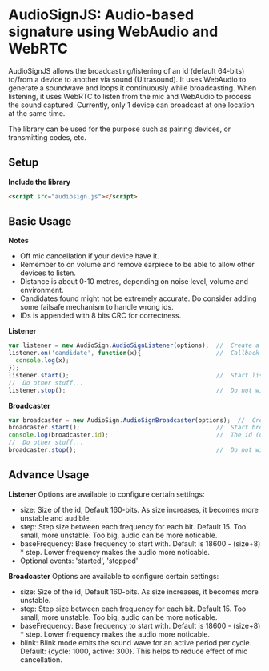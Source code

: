 # AudioSignJS: Audio-based signature using WebAudio and WebRTC #

AudioSignJS allows the broadcasting/listening of an id (default 64-bits) to/from a device to another via sound (Ultrasound). It uses WebAudio to generate a soundwave and loops it continuously while broadcasting. When listening, it uses WebRTC to listen from the mic and WebAudio to process the sound captured. Currently, only 1 device can broadcast at one location at the same time. 

The library can be used for the purpose such as pairing devices, or transmitting codes, etc.


## Setup


**Include the library**

```html
<script src="audiosign.js"></script>
```


## Basic Usage
**Notes**
- Off mic cancellation if your device have it.
- Remember to on volume and remove earpiece to be able to allow other devices to listen.
- Distance is about 0-10 metres, depending on noise level, volume and environment. 
- Candidates found might not be extremely accurate. Do consider adding some failsafe mechanism to handle wrong ids.
- IDs is appended with 8 bits CRC for correctness.

**Listener**
```javascript
var listener = new AudioSign.AudioSignListener(options);  //  Create a new listener
listener.on('candidate', function(x){                     //  Callback when new candidate id (default 160-bit) is heard
  console.log(x);
});
listener.start();                                         //  Start listening
//  Do other stuff...
listener.stop();                                          //  Do not wish to listen anymore
```
**Broadcaster**
```javascript
var broadcaster = new AudioSign.AudioSignBroadcaster(options);  //  Create a new broadcaster
broadcaster.start();                                      //  Start broadcasting
console.log(broadcaster.id);                              //  The id (default 160-bit) that the broadcaster is broadcasting
//  Do other stuff...
broadcaster.stop();                                       //  Do not wish to broadcast anymore
```

## Advance Usage
**Listener**
Options are available to configure certain settings:
- size: Size of the id, Default 160-bits. As size increases, it becomes more unstable and audible.
- step: Step size between each frequency for each bit. Default 15. Too small, more unstable. Too big, audio can be more noticable.
- baseFrequency: Base frequency to start with. Default is 18600 - (size+8) * step. Lower frequency makes the audio more noticable.
- Optional events: 'started', 'stopped'

**Broadcaster**
Options are available to configure certain settings:
- size: Size of the id, Default 160-bits. As size increases, it becomes more unstable.
- step: Step size between each frequency for each bit. Default 15. Too small, more unstable. Too big, audio can be more noticable.
- baseFrequency: Base frequency to start with. Default is 18600 - (size+8) * step. Lower frequency makes the audio more noticable.
- blink: Blink mode emits the sound wave for an active period per cycle. Default: {cycle: 1000, active: 300}.  This helps to reduce effect of mic cancellation.
